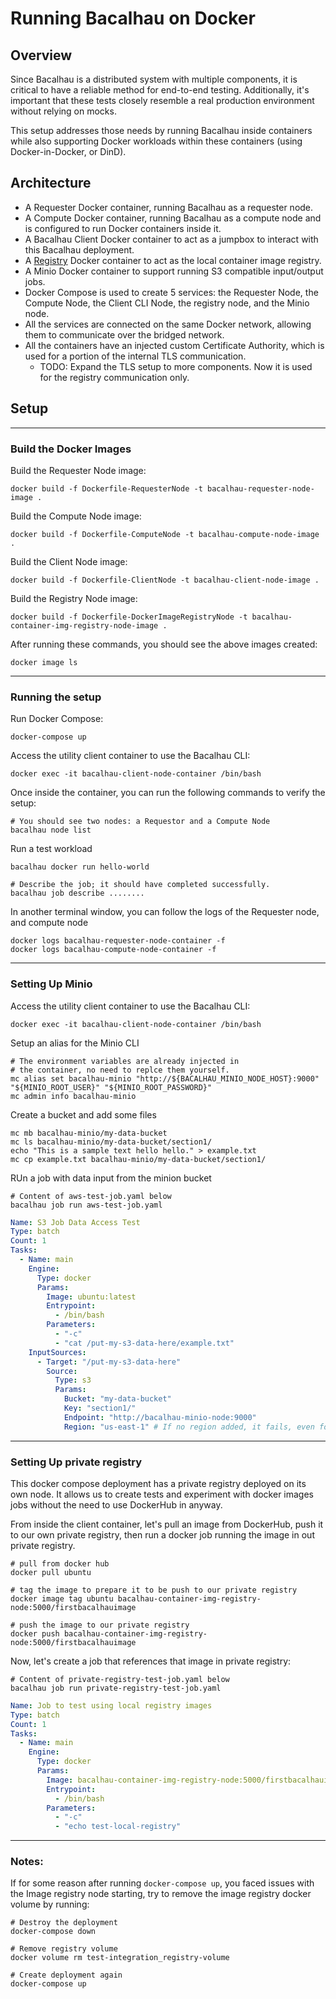# Running Bacalhau on Docker

## Overview

Since Bacalhau is a distributed system with multiple components, it is critical to have a reliable method for end-to-end testing. Additionally, it's important that these tests closely resemble a real production environment without relying on mocks.

This setup addresses those needs by running Bacalhau inside containers while also supporting Docker workloads within these containers (using Docker-in-Docker, or DinD).

## Architecture

- A Requester Docker container, running Bacalhau as a requester node.
- A Compute Docker container, running Bacalhau as a compute node and is configured to run Docker containers inside it.
- A Bacalhau Client Docker container to act as a jumpbox to interact with this Bacalhau deployment.
- A [Registry](https://github.com/distribution/distribution/) Docker container to act as the local container image registry.
- A Minio Docker container to support running S3 compatible input/output jobs.
- Docker Compose is used to create 5 services: the Requester Node, the Compute Node, the Client CLI Node, the registry node, and the Minio node.
- All the services are connected on the same Docker network, allowing them to communicate over the bridged network.
- All the containers have an injected custom Certificate Authority, which is used for a portion of the internal TLS communication.
  - TODO: Expand the TLS setup to more components. Now it is used for the registry communication only.

## Setup

---
### Build the Docker Images

Build the Requester Node image:
```shell
docker build -f Dockerfile-RequesterNode -t bacalhau-requester-node-image .
```

Build the Compute Node image:
```shell
docker build -f Dockerfile-ComputeNode -t bacalhau-compute-node-image .
```

Build the Client Node image:
```shell
docker build -f Dockerfile-ClientNode -t bacalhau-client-node-image .
```

Build the Registry Node image:
```shell
docker build -f Dockerfile-DockerImageRegistryNode -t bacalhau-container-img-registry-node-image .
```

After running these commands, you should see the above images created:
```shell
docker image ls
```
---
### Running the setup

Run Docker Compose:
```shell
docker-compose up
```

Access the utility client container to use the Bacalhau CLI:
```shell
docker exec -it bacalhau-client-node-container /bin/bash
```

Once inside the container, you can run the following commands to verify the setup:
```shell
# You should see two nodes: a Requestor and a Compute Node
bacalhau node list
```

Run a test workload
```shell
bacalhau docker run hello-world

# Describe the job; it should have completed successfully.
bacalhau job describe ........
```

In another terminal window, you can follow the logs of the Requester node, and compute node
```shell
docker logs bacalhau-requester-node-container -f
docker logs bacalhau-compute-node-container -f
```

---
### Setting Up Minio

Access the utility client container to use the Bacalhau CLI:
```shell
docker exec -it bacalhau-client-node-container /bin/bash
```

Setup an alias for the Minio CLI
```shell
# The environment variables are already injected in
# the container, no need to replce them yourself.
mc alias set bacalhau-minio "http://${BACALHAU_MINIO_NODE_HOST}:9000" "${MINIO_ROOT_USER}" "${MINIO_ROOT_PASSWORD}"
mc admin info bacalhau-minio
```

Create a bucket and add some files
```shell
mc mb bacalhau-minio/my-data-bucket
mc ls bacalhau-minio/my-data-bucket/section1/
echo "This is a sample text hello hello." > example.txt
mc cp example.txt bacalhau-minio/my-data-bucket/section1/
```

RUn a job with data input from the minion bucket

```shell
# Content of aws-test-job.yaml below
bacalhau job run aws-test-job.yaml
```

```yaml
Name: S3 Job Data Access Test
Type: batch
Count: 1
Tasks:
  - Name: main
    Engine:
      Type: docker
      Params:
        Image: ubuntu:latest
        Entrypoint:
          - /bin/bash
        Parameters:
          - "-c"
          - "cat /put-my-s3-data-here/example.txt"
    InputSources:
      - Target: "/put-my-s3-data-here"
        Source:
          Type: s3
          Params:
            Bucket: "my-data-bucket"
            Key: "section1/"
            Endpoint: "http://bacalhau-minio-node:9000"
            Region: "us-east-1" # If no region added, it fails, even for minio
```

---
### Setting Up private registry

This docker compose deployment has a private registry deployed on its own node. It allows us to
create tests and experiment with docker images jobs without the need to use DockerHub in anyway.

From inside the client container, let's pull an image from DockerHub, push it to our own private registry,
then run a docker job running the image in out private registry.

```shell
# pull from docker hub
docker pull ubuntu

# tag the image to prepare it to be push to our private registry
docker image tag ubuntu bacalhau-container-img-registry-node:5000/firstbacalhauimage

# push the image to our private registry
docker push bacalhau-container-img-registry-node:5000/firstbacalhauimage
```

Now, let's create a job that references that image in private registry:

```shell
# Content of private-registry-test-job.yaml below
bacalhau job run private-registry-test-job.yaml
```

```yaml
Name: Job to test using local registry images
Type: batch
Count: 1
Tasks:
  - Name: main
    Engine:
      Type: docker
      Params:
        Image: bacalhau-container-img-registry-node:5000/firstbacalhauimage
        Entrypoint:
          - /bin/bash
        Parameters:
          - "-c"
          - "echo test-local-registry"
```

---
### Notes:

If for some reason after running `docker-compose up`, you faced issues with the Image registry node starting, try to remove the image registry docker volume by running:

```shell
# Destroy the deployment
docker-compose down

# Remove registry volume
docker volume rm test-integration_registry-volume

# Create deployment again
docker-compose up
```
